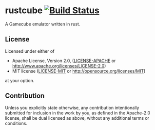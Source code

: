 # rustcube [![Build Status](https://travis-ci.org/msierks/rustcube.svg?branch=master)](https://travis-ci.org/msierks/rustcube)

A Gamecube emulator written in rust.

## License

Licensed under either of

 * Apache License, Version 2.0, ([LICENSE-APACHE](LICENSE-APACHE) or http://www.apache.org/licenses/LICENSE-2.0)
 * MIT license ([LICENSE-MIT](LICENSE-MIT) or http://opensource.org/licenses/MIT)

at your option.

## Contribution

Unless you explicitly state otherwise, any contribution intentionally submitted for inclusion in the work by you, as defined in the Apache-2.0 license, shall be dual licensed as above, without any 
additional terms or conditions.

